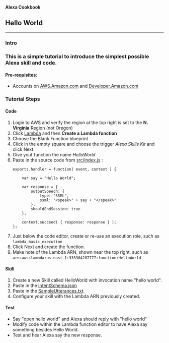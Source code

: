 #### Alexa Cookbook
## Hello World <a id="title"></a>
<hr />

### Intro <a id="intro"></a>


### This is a simple tutorial to introduce the simplest possible Alexa skill and code.
#### Pre-requisites:
 * Accounts on [AWS.Amazon.com](https://aws.amazon.com/) and [Developer.Amazon.com](https://developer.amazon.com/)

### Tutorial Steps
#### Code
1. Login to AWS and verify the region at the top right is set to the **N. Virginia** Region (not Oregon)
1. Click [Lambda](https://console.aws.amazon.com/lambda/home?region=us-east-1#/) and then **Create a Lambda function**
1. Choose the Blank Function blueprint
1. Click in the empty square and choose the trigger *Alexa Skills Kit* and click Next.
1. Give youf function the name *HelloWorld*
1. Paste in the source code from [src/index.js](./src/index.js) :
    ```
    exports.handler = function( event, context ) {

        var say = "Hello World";

        var response = {
            outputSpeech: {
                type: "SSML",
                ssml: "<speak>" + say + "</speak>"
            },
            shouldEndSession: true
        };

        context.succeed( { response: response } );
    };
    ```
1. Just below the code editor, create or re-use an execution role, such as ```lambda_basic_execution```
1. Click Next and create the function.
1. Make note of the Lambda ARN, shown near the top right, such as
```arn:aws:lambda:us-east-1:333304287777:function:HelloWorld```


#### Skill
1. Create a new Skill called HelloWorld with invocation name "hello world".
1. Paste in the [IntentSchema.json](./speechAssets/IntentSchema.json)
1. Paste in the [SampleUtterances.txt](speechAssets/SampleUtterances.txt).
1. Configure your skill with the Lambda ARN previously created.

#### Test
* Say "open hello world" and Alexa should reply with "hello world"
* Modify code within the Lambda function editor to have Alexa say something besides Hello World.
* Test and hear Alexa say the new response.



